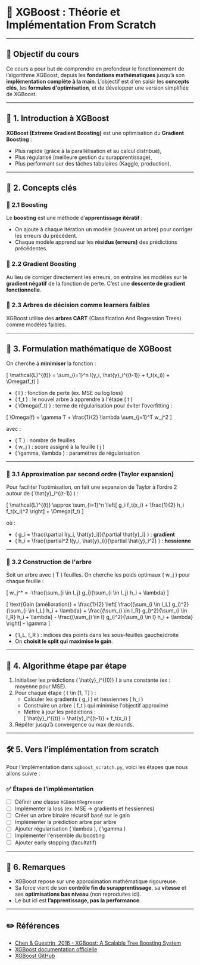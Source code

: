 # 📘 XGBoost : Théorie et Implémentation From Scratch

---

## 🎯 Objectif du cours

Ce cours a pour but de comprendre en profondeur le fonctionnement de l’algorithme XGBoost, depuis les **fondations mathématiques** jusqu’à son **implémentation complète à la main**. L’objectif est d'en saisir les **concepts clés**, les **formules d'optimisation**, et de développer une version simplifiée de XGBoost.

---

## 📌 1. Introduction à XGBoost

**XGBoost (Extreme Gradient Boosting)** est une optimisation du **Gradient Boosting** :
- Plus rapide (grâce à la parallélisation et au calcul distribué),
- Plus régularisé (meilleure gestion du surapprentissage),
- Plus performant sur des tâches tabulaires (Kaggle, production).

---

## 🧠 2. Concepts clés

### 🔸 2.1 Boosting
Le **boosting** est une méthode d’**apprentissage itératif** :
- On ajoute à chaque itération un modèle (souvent un arbre) pour corriger les erreurs du précédent.
- Chaque modèle apprend sur les **résidus (erreurs)** des prédictions précédentes.

### 🔸 2.2 Gradient Boosting
Au lieu de corriger directement les erreurs, on entraîne les modèles sur le **gradient négatif** de la fonction de perte. C’est une **descente de gradient fonctionnelle**.

### 🔸 2.3 Arbres de décision comme learners faibles
XGBoost utilise des **arbres CART** (Classification And Regression Trees) comme modèles faibles.

---

## 📐 3. Formulation mathématique de XGBoost

On cherche à **minimiser** la fonction :

\[
\mathcal{L}^{(t)} = \sum_{i=1}^n l(y_i, \hat{y}_i^{(t-1)} + f_t(x_i)) + \Omega(f_t)
\]

- \( l \) : fonction de perte (ex. MSE ou log loss)
- \( f_t \) : le nouvel arbre à apprendre à l'étape \( t \)
- \( \Omega(f_t) \) : terme de régularisation pour éviter l’overfitting :

\[
\Omega(f) = \gamma T + \frac{1}{2} \lambda \sum_{j=1}^T w_j^2
\]

avec :
- \( T \) : nombre de feuilles
- \( w_j \) : score assigné à la feuille \( j \)
- \( \gamma, \lambda \) : paramètres de régularisation

---

### 🔧 3.1 Approximation par second ordre (Taylor expansion)

Pour faciliter l’optimisation, on fait une expansion de Taylor à l’ordre 2 autour de \( \hat{y}_i^{(t-1)} \) :

\[
\mathcal{L}^{(t)} \approx \sum_{i=1}^n \left[ g_i f_t(x_i) + \frac{1}{2} h_i f_t(x_i)^2 \right] + \Omega(f_t)
\]

où :
- \( g_i = \frac{\partial l(y_i, \hat{y}_i)}{\partial \hat{y}_i} \) : **gradient**
- \( h_i = \frac{\partial^2 l(y_i, \hat{y}_i)}{\partial \hat{y}_i^2} \) : **hessienne**

---

### 🌳 3.2 Construction de l'arbre

Soit un arbre avec \( T \) feuilles. On cherche les poids optimaux \( w_j \) pour chaque feuille :

\[
w_j^* = -\frac{\sum_{i \in I_j} g_i}{\sum_{i \in I_j} h_i + \lambda}
\]

\[
\text{Gain (amélioration)} = \frac{1}{2} \left[ \frac{(\sum_{i \in I_L} g_i)^2}{\sum_{i \in I_L} h_i + \lambda} + \frac{(\sum_{i \in I_R} g_i)^2}{\sum_{i \in I_R} h_i + \lambda} - \frac{(\sum_{i \in I} g_i)^2}{\sum_{i \in I} h_i + \lambda} \right] - \gamma
\]

- \( I_L, I_R \) : indices des points dans les sous-feuilles gauche/droite
- On **choisit le split qui maximise le gain**.

---

## 🧩 4. Algorithme étape par étape

1. Initialiser les prédictions \( \hat{y}_i^{(0)} \) à une constante (ex : moyenne pour MSE).
2. Pour chaque étape \( t \in [1, T] \) :
   - Calculer les gradients \( g_i \) et hessiennes \( h_i \)
   - Construire un arbre \( f_t \) qui minimise l'objectif approximé
   - Mettre à jour les prédictions :  
     \[
     \hat{y}_i^{(t)} = \hat{y}_i^{(t-1)} + f_t(x_i)
     \]
3. Répéter jusqu’à convergence ou max de rounds.

---

## 🛠️ 5. Vers l’implémentation from scratch

Pour l’implémentation dans `xgboost_scratch.py`, voici les étapes que nous allons suivre :

### ✅ Étapes de l’implémentation
- [ ] Définir une classe `XGBoostRegressor`
- [ ] Implémenter la loss (ex: MSE → gradients et hessiennes)
- [ ] Créer un arbre binaire récursif basé sur le gain
- [ ] Implémenter la prédiction arbre par arbre
- [ ] Ajouter régularisation \( \lambda \), \( \gamma \)
- [ ] Implémenter l'ensemble du boosting
- [ ] Ajouter early stopping (facultatif)

---

## 📎 6. Remarques

- XGBoost repose sur une approximation mathématique rigoureuse.
- Sa force vient de son **contrôle fin du surapprentissage**, sa **vitesse** et ses **optimisations bas niveau** (non reproduites ici).
- Le but ici est **l’apprentissage, pas la performance**.

---

## ✏️ Références

- [Chen & Guestrin, 2016 - XGBoost: A Scalable Tree Boosting System](https://arxiv.org/abs/1603.02754)
- [XGBoost documentation officielle](https://xgboost.readthedocs.io/)
- [XGBoost GitHub](https://github.com/dmlc/xgboost)